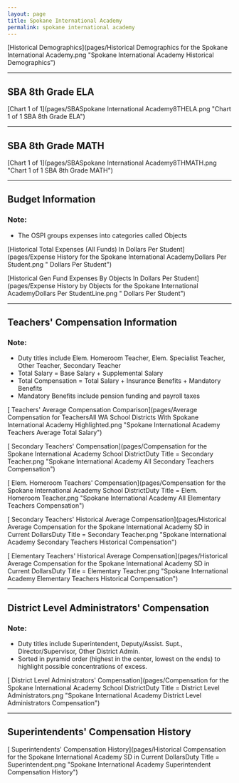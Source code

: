 ```yaml
---
layout: page
title: Spokane International Academy
permalink: spokane international academy
---
```



[Historical Demographics](pages/Historical Demographics for the Spokane International Academy.png "Spokane International Academy Historical Demographics")

___

## SBA 8th Grade ELA

[Chart 1 of 1](pages/SBASpokane International Academy8THELA.png "Chart 1 of 1 SBA 8th Grade ELA")


___

## SBA 8th Grade MATH

[Chart 1 of 1](pages/SBASpokane International Academy8THMATH.png "Chart 1 of 1 SBA 8th Grade MATH")


___

## Budget Information
### Note:
- The OSPI groups expenses into categories called Objects

[Historical Total Expenses (All Funds) In Dollars Per Student](pages/Expense History for the Spokane International AcademyDollars Per Student.png " Dollars Per Student")

[Historical Gen Fund Expenses By Objects In Dollars Per Student](pages/Expense History by Objects for the Spokane International AcademyDollars Per StudentLine.png " Dollars Per Student")


___

## Teachers' Compensation Information
### Note:
- Duty titles include Elem. Homeroom Teacher, Elem. Specialist Teacher, Other Teacher, Secondary Teacher
- Total Salary = Base Salary + Supplemental Salary
- Total Compensation = Total Salary + Insurance Benefits + Mandatory Benefits
- Mandatory Benefits include pension funding and payroll taxes

[ Teachers' Average Compensation Comparison](pages/Average Compensation for TeachersAll WA School Districts With Spokane International Academy Highlighted.png "Spokane International Academy Teachers Average Total Salary")

[ Secondary Teachers' Compensation](pages/Compensation for the Spokane International Academy School DistrictDuty Title = Secondary Teacher.png "Spokane International Academy All Secondary Teachers Compensation")

[ Elem. Homeroom Teachers' Compensation](pages/Compensation for the Spokane International Academy School DistrictDuty Title = Elem. Homeroom Teacher.png "Spokane International Academy All Elementary Teachers Compensation")

[ Secondary Teachers' Historical Average Compensation](pages/Historical Average Compensation for the Spokane International Academy SD in Current DollarsDuty Title = Secondary Teacher.png "Spokane International Academy Secondary Teachers Historical Compensation")

[ Elementary Teachers' Historical Average Compensation](pages/Historical Average Compensation for the Spokane International Academy SD in Current DollarsDuty Title = Elementary Teacher.png "Spokane International Academy Elementary Teachers Historical Compensation")


___

## District Level Administrators' Compensation

### Note:
- Duty titles include Superintendent, Deputy/Assist. Supt., Director/Supervisor, Other District Admin.
- Sorted in pyramid order (highest in the center, lowest on the ends) to highlight possible concentrations of excess.

[ District Level Administrators' Compensation](pages/Compensation for the Spokane International Academy School DistrictDuty Title = District Level Administrators.png "Spokane International Academy District Level Administrators Compensation")


___

## Superintendents' Compensation History

[ Superintendents' Compensation History](pages/Historical Compensation for the Spokane International Academy SD in Current DollarsDuty Title = Superintendent.png "Spokane International Academy Superintendent Compensation History")

